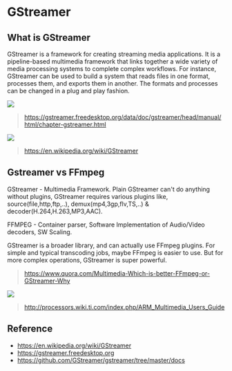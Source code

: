 # GStreamer

## What is GStreamer

GStreamer is a framework for creating streaming media applications. It is a pipeline-based multimedia framework that links together a wide variety of media processing systems to complete complex workflows. For instance, GStreamer can be used to build a system that reads files in one format, processes them, and exports them in another. The formats and processes can be changed in a plug and play fashion.

![](https://gstreamer.freedesktop.org/data/doc/gstreamer/head/manual/html/images/gstreamer-overview.png)

> https://gstreamer.freedesktop.org/data/doc/gstreamer/head/manual/html/chapter-gstreamer.html

![](https://upload.wikimedia.org/wikipedia/commons/thumb/a/a5/GStreamer_example_pipeline.svg/960px-GStreamer_example_pipeline.svg.png)

> https://en.wikipedia.org/wiki/GStreamer

## Gstreamer vs FFmpeg

GStreamer - Multimedia Framework. Plain GStreamer can't do anything without plugins, GStreamer requires various plugins like, source(file,http,ftp,..), demux(mp4,3gp,flv,TS,..) & decoder(H.264,H.263,MP3,AAC).

FFMPEG - Container parser, Software Implementation of Audio/Video decoders, SW Scaling.

GStreamer is a broader library, and can actually use FFmpeg plugins. For simple and typical transcoding jobs, maybe FFmpeg is easier to use. But for more complex operations, GStreamer is super powerful.

> https://www.quora.com/Multimedia-Which-is-better-FFmpeg-or-GStreamer-Why

![](http://processors.wiki.ti.com/images/7/7b/GstBuildDependancies.png)

> http://processors.wiki.ti.com/index.php/ARM_Multimedia_Users_Guide

## Reference

- https://en.wikipedia.org/wiki/GStreamer
- https://gstreamer.freedesktop.org
- https://github.com/GStreamer/gstreamer/tree/master/docs
